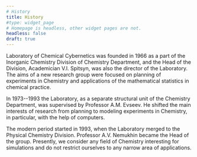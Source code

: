 ```yaml
---
# History
title: History
#type: widget_page
# Homepage is headless, other widget pages are not.
headless: false
draft: true
---
```


Laboratory of Chemical Cybernetics was founded in 1966 as a part of the Inorganic Chemistry Division of Chemistry Department, and the Head of the Division, Academician V.I. Spitsyn, was also the director of the Laboratory. The aims of a new research group were focused on planning of experiments in Chemistry and applications of the mathematical statistics in chemical practice.  

In 1973--1993 the Laboratory, as a separate structural unit of the Chemistry Department, was supervised by Professor A.M. Evseev. He shifted the main interests of research from planning to modeling experiments in Chemistry, in particular, with the help of computers.  

The modern period started in 1993, when the Laboratory merged to the Physical Chemistry Division. Professor A.V. Nemukhin became the Head of the group. Presently, we consider any field of Chemistry interesting for simulations and do not restrict ourselves to any narrow area of applications.
